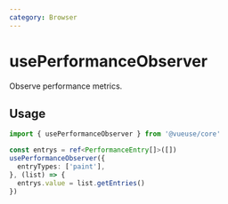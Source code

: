 ```yaml
---
category: Browser
---
```


# usePerformanceObserver

Observe performance metrics.

## Usage

```ts
import { usePerformanceObserver } from '@vueuse/core'

const entrys = ref<PerformanceEntry[]>([])
usePerformanceObserver({
  entryTypes: ['paint'],
}, (list) => {
  entrys.value = list.getEntries()
})
```
